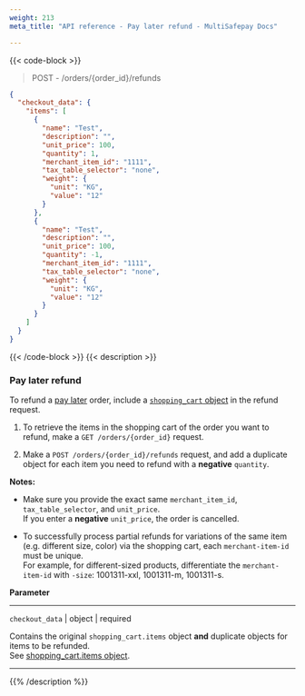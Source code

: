 ```yaml
---
weight: 213
meta_title: "API reference - Pay later refund - MultiSafepay Docs"

---
```



{{< code-block >}}
> POST - /orders/{order_id}/refunds 

```json
{
  "checkout_data": {
    "items": [
      {
        "name": "Test",
        "description": "",
        "unit_price": 100,
        "quantity": 1,
        "merchant_item_id": "1111",
        "tax_table_selector": "none",
        "weight": {
          "unit": "KG",
          "value": "12"
        }
      },
      {
        "name": "Test",
        "description": "",
        "unit_price": 100,
        "quantity": -1,
        "merchant_item_id": "1111",
        "tax_table_selector": "none",
        "weight": {
          "unit": "KG",
          "value": "12"
        }
      }
    ]
  }
}
```
{{< /code-block >}}
{{< description >}}
### Pay later refund
To refund a [pay later](/payments/methods/pay-later/) order, include a [`shopping_cart` object](/api/#shopping-cart-items-object) in the refund request.

1. To retrieve the items in the shopping cart of the order you want to refund, make a `GET /orders/{order_id}` request.

2. Make a `POST /orders/{order_id}/refunds` request, and add a duplicate object for each item you need to refund with a **negative** `quantity`.

**Notes:**  
- Make sure you provide the exact same `merchant_item_id`, `tax_table_selector`, and `unit_price`.  
If you enter a **negative** `unit_price`, the order is cancelled.

- To successfully process partial refunds for variations of the same item (e.g. different size, color) via the shopping cart, each `merchant-item-id` must be unique.  
For example, for different-sized products, differentiate the `merchant-item-id` with `-size`: 1001311-xxl, 1001311-m, 1001311-s.

**Parameter**

----------------
`checkout_data` | object | required

Contains the original `shopping_cart.items` object **and** duplicate objects for items to be refunded.  
See [shopping_cart.items object](/api/#shopping-cart-items-object).

----------------
{{% /description %}}
